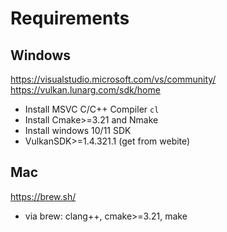 # Requirements 
## Windows 
https://visualstudio.microsoft.com/vs/community/ 
https://vulkan.lunarg.com/sdk/home 
- Install MSVC C/C++ Compiler `cl` 
- Install Cmake>=3.21 and Nmake 
- Install windows 10/11 SDK 
- VulkanSDK>=1.4.321.1 (get from webite)
## Mac 
https://brew.sh/
- via brew: clang++, cmake>=3.21, make
